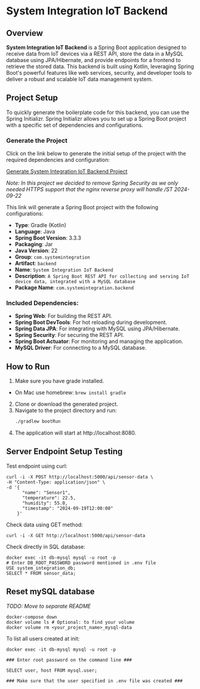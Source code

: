 # System Integration IoT Backend

## Overview

**System Integration IoT Backend** is a Spring Boot application designed to receive data from IoT devices via a REST API, store the data in a MySQL database using JPA/Hibernate, and provide endpoints for a frontend to retrieve the stored data. This backend is built using Kotlin, leveraging Spring Boot's powerful features like web services, security, and developer tools to deliver a robust and scalable IoT data management system.

## Project Setup

To quickly generate the boilerplate code for this backend, you can use the Spring Initializr. Spring Initializr allows you to set up a Spring Boot project with a specific set of dependencies and configurations.

### Generate the Project

Click on the link below to generate the initial setup of the project with the required dependencies and configuration:

[Generate System Integration IoT Backend Project](https://start.spring.io/#!type=gradle-project-kotlin&language=java&platformVersion=3.3.3&packaging=jar&jvmVersion=22&groupId=com.systemintegration&artifactId=backend&name=System%20Integration%20IoT%20Backend&description=A%20Spring%20Boot%20REST%20API%20for%20collecting%20and%20serving%20IoT%20device%20data%2C%20integrated%20with%20a%20MySQL%20database&packageName=com.systemintegration.backend&dependencies=web,devtools,data-jpa,security,actuator,mysql)

_Note: In this project we decided to remove Spring Security as we only needed HTTPS support that the nginx reverse proxy will handle /ST 2024-09-22_

This link will generate a Spring Boot project with the following configurations:

- **Type**: Gradle (Kotlin)
- **Language**: Java
- **Spring Boot Version**: 3.3.3
- **Packaging**: Jar
- **Java Version**: 22
- **Group**: `com.systemintegration`
- **Artifact**: `backend`
- **Name**: `System Integration IoT Backend`
- **Description**: `A Spring Boot REST API for collecting and serving IoT device data, integrated with a MySQL database`
- **Package Name**: `com.systemintegration.backend`

### Included Dependencies:

- **Spring Web**: For building the REST API.
- **Spring Boot DevTools**: For hot reloading during development.
- **Spring Data JPA**: For integrating with MySQL using JPA/Hibernate.
- **Spring Security**: For securing the REST API.
- **Spring Boot Actuator**: For monitoring and managing the application.
- **MySQL Driver**: For connecting to a MySQL database.

## How to Run

1. Make sure you have grade installed.

- On Mac use homebrew: `brew install gradle`

2. Clone or download the generated project.
3. Navigate to the project directory and run:
   ```bash
   ./gradlew bootRun
   ```
4. The application will start at http://localhost:8080.

## Server Endpoint Setup Testing

Test endpoint using curl:

```
curl -i -X POST http://localhost:5000/api/sensor-data \
-H "Content-Type: application/json" \
-d '{
      "name": "Sensor1",
      "temperature": 22.5,
      "humidity": 55.0,
      "timestamp": "2024-09-19T12:00:00"
    }'
```

Check data using GET method:

```
curl -i -X GET http://localhost:5000/api/sensor-data
```

Check directly in SQL database:

```
docker exec -it db-mysql mysql -u root -p
# Enter DB_ROOT_PASSWORD password mentioned in .env file
USE system_integration_db;
SELECT * FROM sensor_data;
```

## Reset mySQL database

_TODO: Move to separate README_

```
docker-compose down
docker volume ls # Optional: to find your volume
docker volume rm <your_project_name>_mysql-data
```

To list all users created at init:

```
docker exec -it db-mysql mysql -u root -p

### Enter root password on the command line ###

SELECT user, host FROM mysql.user;

### Make sure that the user specified in .env file was created ###
```
